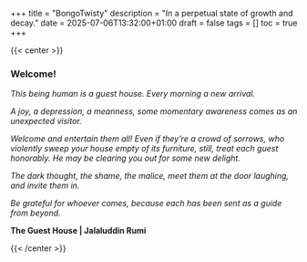 +++
title = "BongoTwisty"
description = "In a perpetual state of growth and decay."
date = 2025-07-06T13:32:00+01:00
draft = false
tags = []
toc = true
+++


{{< center >}}

### Welcome!


*This being human is a guest house.
Every morning a new arrival.*

*A joy, a depression, a meanness,
some momentary awareness comes
as an unexpected visitor.*

*Welcome and entertain them all!
Even if they’re a crowd of sorrows,
who violently sweep your house
empty of its furniture,
still, treat each guest honorably.
He may be clearing you out
for some new delight.*

*The dark thought, the shame, the malice,
meet them at the door laughing,
and invite them in.*

*Be grateful for whoever comes,
because each has been sent
as a guide from beyond.*

**The Guest House | Jalaluddin Rumi**

{{< /center >}}
